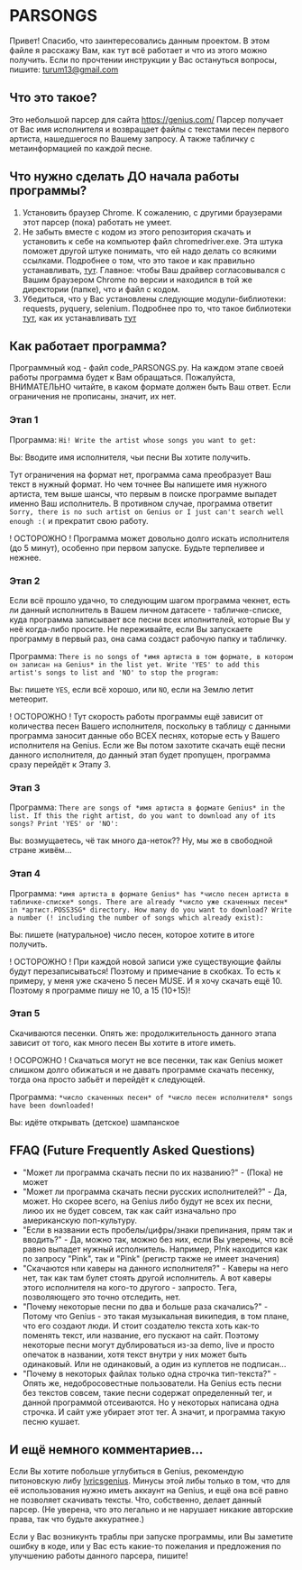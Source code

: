 # PARSONGS

Привет! Спасибо, что заинтересовались данным проектом. В этом файле я расскажу Вам, как тут всё работает и что из этого можно получить. Если по прочтении инструкции у Вас остануться вопросы, пишите: turum13@gmail.com


## Что это такое?
Это небольшой парсер для сайта https://genius.com/
Парсер получает от Вас имя исполнителя и возвращает файлы с текстами песен первого артиста, нашедшегося по Вашему запросу. А также табличку с метаинформацией по каждой песне.


## Что нужно сделать ДО начала работы программы?
1. Установить браузер Chrome. К сожалению, с другими браузерами этот парсер (пока) работать не умеет. 
2. Не забыть вместе с кодом из этого репозитория скачать и установить к себе на компьютер файл chromedriver.exe. Эта штука поможет другой штуке понимать, что ей надо делать со всякими ссылками. Подробнее о том, что это такое и как правильно устанавливать, [тут](https://selenium-python.com/install-chromedriver-chrome). Главное: чтобы Ваш драйвер согласовывался с Вашим браузером Chrome по версии и находился в той же директории (папке), что и файл с кодом.
3. Убедиться, что у Вас установлены следующие модули-библиотеки: requests, pyquery, selenium. Подробнее про то, что такое библиотеки [тут](https://www.youtube.com/watch?v=V3-3xjtMB48), как их устанавливать [тут](https://skillbox.ru/media/code/kak_ustanovit_biblioteku_v_python/)



## Как работает программа?
Программный код - файл code_PARSONGS.py. На каждом этапе своей работы программа будет к Вам обращаться. Пожалуйста, ВНИМАТЕЛЬНО читайте, в каком формате должен быть Ваш ответ. Если ограничения не прописаны, значит, их нет.


### Этап 1
Программа: `Hi! Write the artist whose songs you want to get: `

Вы: Вводите имя исполнителя, чьи песни Вы хотите получить. 

Тут ограничения на формат нет, программа сама преобразует Ваш текст в нужный формат. Но чем точнее Вы напишете имя нужного артиста, тем выше шансы, что первым в поиске программе выпадет именно Ваш исполнитель. В противном случае, программа ответит `Sorry, there is no such artist on Genius or I just can't search well enough :(` и прекратит свою работу.

! ОСТОРОЖНО ! Программа может довольно долго искать исполнителя (до 5 минут), особенно при первом запуске. Будьте терпеливее и нежнее.


### Этап 2
Если всё прошло удачно, то следующим шагом программа чекнет, есть ли данный исполнитель в Вашем личном датасете - табличке-списке, куда программа записывает все песни всех иполнителей, которые Вы у неё когда-либо просите. Не переживайте, если Вы запускаете программу в первый раз, она сама создаст рабочую папку и табличку.

Программа: `There is no songs of *имя артиста в том формате, в котором он записан на Genius* in the list yet. Write 'YES' to add this artist's songs to list and 'NO' to stop the program: `

Вы: пишете `YES`, если всё хорошо, или `NO`, если на Землю летит метеорит. 

! ОСТОРОЖНО ! Тут скорость работы программы ещё зависит от количества песен Вашего исполнителя, поскольку в таблицу с данными программа заносит данные обо ВСЕХ песнях, которые есть у Вашего исполнителя на Genius. Если же Вы потом захотите скачать ещё песни данного исполнителя, до данный этап будет пропущен, программа сразу перейдёт к Этапу 3.


### Этап 3
Программа: `There are songs of *имя артиста в формате Genius* in the list. If this the right artist, do you want to download any of its songs? Print 'YES' or 'NO': `

Вы: возмущаетесь, чё так много да-неток?? Ну, мы же в свободной стране живём...

### Этап 4
Программа: `*имя артиста в формате Genius* has *число песен артиста в табличке-списке* songs. There are already *число уже скаченных песен* in *артист.POSS3SG* directory. How many do you want to download? Write a number (! including the number of songs which already exist): `

Вы: пишете (натуральное) число песен, которое хотите в итоге получить.

! ОСТОРОЖНО ! При каждой новой записи уже существующие файлы будут перезаписываться! Поэтому и примечание в скобках. То есть к примеру, у меня уже скачено 5 песен MUSE. И я хочу скачать ещё 10. Поэтому я программе пишу не 10, а 15 (10+15)!

### Этап 5
Скачиваются песенки. Опять же: продолжительность данного этапа зависит от того, как много песен Вы хотите в итоге иметь. 

! ОСОРОЖНО ! Скачаться могут не все песенки, так как Genius может слишком долго обижаться и не давать программе скачать песенку, тогда она просто забьёт и перейдёт к следующей.

Программа: `*число скаченных песен* of *число песен исполнителя* songs have been downloaded!`

Вы: идёте открывать (детское) шампанское



## FFAQ (Future Frequently Asked Questions)
- "Может ли программа скачать песни по их названию?" - (Пока) не может
- "Может ли программа скачать песни русских исполнителей?" - Да, может. Но скорее всего, на Genius либо будут не всех их песни, лиюо их не будет совсем, так как сайт изначально про американскую поп-культуру. 
- "Если в названии есть пробелы/цифры/знаки препинания, прям так и вводить?" - Да, можно так, можно без них, если Вы уверены, что всё равно выпадет нужный исполнитель. Например, P!nk находится как по запросу "Pink", так и "Pink" (регистр также не имеет значения)
- "Скачаются нли каверы на данного исполнителя?" - Каверы на него нет, так как там булет стоять другой исполнитель. А вот каверы этого исполнителя на кого-то другого - запросто. Тега, позволяющего это точно отследить, нет.
- "Почему некоторые песни по два и больше раза скачались?" - Потому что Genius - это такая музыкальная википедия, в том плане, что его создают люди. И стоит создателю текста хоть как-то поменять текст, или название, его пускают на сайт. Поэтому некоторые песни могут дублироваться из-за demo, live и просто опечаток в названии, хотя текст внутри у них может быть одинаковый. Или не одинаковый, а один из куплетов не подписан...
- "Почему в некоторых файлах только одна строчка тип-текста?" - Опять же, недобросовестные пользователи. На Genius есть песни без текстов совсем, такие песни содержат определенный тег, и данной программой отсеиваются. Но у некоторых написана одна строчка. И сайт уже убирает этот тег. А значит, и программа такую песню кушает.


## И ещё немного комментариев...
Если Вы хотите побольше углубиться в Genius, рекомендую питоновскую либу [lyricsgenius](https://github.com/johnwmillr/LyricsGenius). Минусы этой либы только в том, что для её использования нужно иметь аккаунт на Genius, и ещё она всё равно не позволяет скачивать тексты. Что, собственно, делает данный парсер. (Не уверена, что это легально и не нарушает никакие авторские права, так что будьте аккуратнее.)

Если у Вас возникунть траблы при запуске программы, или Вы заметите ошибку в коде, или у Вас есть какие-то пожелания и предложения по улучшению работы данного парсера, пишите! 
